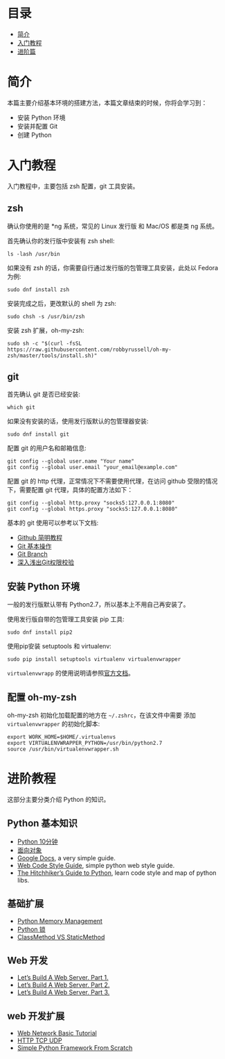 # 目录

* [简介](#简介)
* [入门教程](#入门教程)
* [进阶篇](#进阶教程)


# 简介

本篇主要介绍基本环境的搭建方法，本篇文章结束的时候，你将会学习到：

- 安装 Python 环境
- 安装并配置 Git
- 创建 Python

# 入门教程

入门教程中，主要包括 zsh 配置，git 工具安装。

## zsh

确认你使用的是 *ng 系统，常见的 Linux 发行版 和 Mac/OS 都是类 ng 系统。

首先确认你的发行版中安装有 zsh shell:
```shell
ls -lash /usr/bin
```

如果没有 zsh 的话，你需要自行通过发行版的包管理工具安装，此处以 Fedora 为例:
```shell
sudo dnf install zsh
```

安装完成之后，更改默认的 shell 为 zsh:
```shell
sudo chsh -s /usr/bin/zsh
```

安装 zsh 扩展，oh-my-zsh:
```shell
sudo sh -c "$(curl -fsSL https://raw.githubusercontent.com/robbyrussell/oh-my-zsh/master/tools/install.sh)"
```

## git

首先确认 git 是否已经安装:
```shell
which git
```

如果没有安装的话，使用发行版默认的包管理器安装:
```shell
sudo dnf install git
```

配置 git 的用户名和邮箱信息:
```shell
git config --global user.name "Your name"
git config --global user.email "your_email@example.com"
```

配置 git 的 http 代理，正常情况下不需要使用代理，在访问 github 受限的情况下，需要配置
git 代理，具体的配置方法如下：
```shell
git config --global http.proxy "socks5:127.0.0.1:8080"
git config --global https.proxy "socks5:127.0.0.1:8080"
```

基本的 git 使用可以参考以下文档:

* [Github 简明教程](http://bob.36deep.com/github-tutorial)
* [Git 基本操作](http://lingxiankong.github.io/2014-07-18-git-notes.html)
* [Git Branch](http://nvie.com/posts/a-successful-git-branching-model/)
* [深入浅出Git权限校验](http://mp.weixin.qq.com/s?__biz=MzAxMTczMjgzMQ==&mid=2650587852&idx=1&sn=0c2144c7bc30a6176e309290eb50fc75&scene=1&srcid=06170Qz47CZilcjbK4kCR31J&from=groupmessage&isappinstalled=0)


## 安装 Python 环境

一般的发行版默认带有 Python2.7，所以基本上不用自己再安装了。

使用发行版自带的包管理工具安装 pip 工具:
```shell
sudo dnf install pip2
```

使用pip安装 setuptools 和 virtualenv:
```shell
sudo pip install setuptools virtualenv virtualenvwrapper
```

`virtualenvwrapp` 的使用说明请参照[官方文档](http://virtualenvwrapper.readthedocs.io/en/latest/)。


## 配置 oh-my-zsh

oh-my-zsh 初始化加载配置的地方在 `~/.zshrc`，在该文件中需要
添加 `virtualenvwrapper` 的初始化脚本:
```shell
export WORK_HOME=$HOME/.virtualenvs
export VIRTUALENVWRAPPER_PYTHON=/usr/bin/python2.7
source /usr/bin/virtualenvwrapper.sh
```

# 进阶教程

这部分主要分类介绍 Python 的知识。

## Python 基本知识

+ [Python 10分钟](./tutorial-1.md)
+ [面向对象](./tutorial-2.md)
+ [Google Docs](https://developers.google.com/edu/python/), a very simple guide.
+ [Web Code Style Guide](./static/articles/web-code-style-guide.md), simple python web style guide.
+ [The Hitchhiker’s Guide to Python](http://docs.python-guide.org/en/latest/), learn code style and map of python libs.

## 基础扩展

+ [Python Memory Management](http://nodefe.com/implement-of-pymalloc-from-source/)
+ [Python 锁](./static/articles/python-lock.md)
+ [ClassMethod VS StaticMethod](http://stackoverflow.com/questions/136097/what-is-the-difference-between-staticmethod-and-classmethod-in-python)

## Web 开发

+ [Let’s Build A Web Server. Part 1.](https://ruslanspivak.com/lsbaws-part1/)
+ [Let’s Build A Web Server. Part 2.](https://ruslanspivak.com/lsbaws-part2/)
+ [Let’s Build A Web Server. Part 3.](https://ruslanspivak.com/lsbaws-part3/)

## web 开发扩展

+ [Web Network Basic Tutorial](./static/articles/web-network-basic-tutorial.md)
+ [HTTP TCP UDP](http://mp.weixin.qq.com/s?__biz=MzAxODI5ODMwOA==&mid=2666539211&idx=1&sn=629d1115b3992572d94b5d3e2295eb0f&scene=0)
+ [Simple Python Framework From Scratch](http://mattscodecave.com/posts/simple-python-framework-from-scratch.html)
